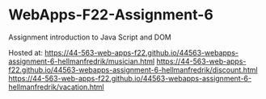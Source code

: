 # WebApps-F22-Assignment-6
Assignment introduction to Java Script and DOM


Hosted at: https://44-563-web-apps-f22.github.io/44563-webapps-assignment-6-hellmanfredrik/musician.html
https://44-563-web-apps-f22.github.io/44563-webapps-assignment-6-hellmanfredrik/discount.html
https://44-563-web-apps-f22.github.io/44563-webapps-assignment-6-hellmanfredrik/vacation.html

